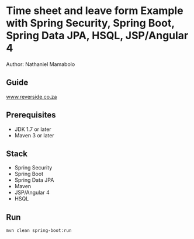 # Time sheet and leave form Example with Spring Security, Spring Boot, Spring Data JPA, HSQL, JSP/Angular 4
Author: Nathaniel Mamabolo

## Guide
www.reverside.co.za

## Prerequisites
- JDK 1.7 or later
- Maven 3 or later

## Stack
- Spring Security
- Spring Boot
- Spring Data JPA
- Maven
- JSP/Angular 4
- HSQL

## Run
```mvn clean spring-boot:run```
